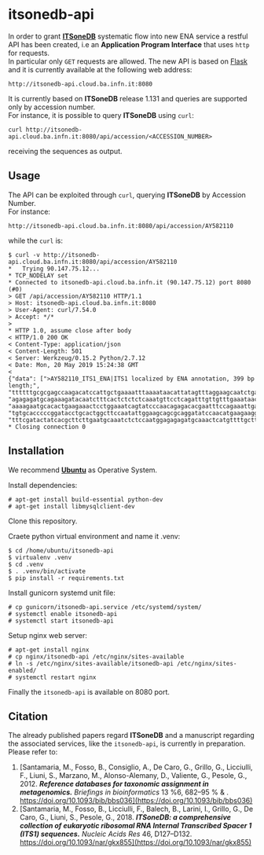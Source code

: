 # itsonedb-api

In order to grant [**ITSoneDB**](http://itsonedb.cloud.ba.infn.it) systematic flow into new ENA service a restful API has been created, i.e an __Application Program Interface__ that uses `http` for requests.  
In particular only `GET` requests are allowed. The new API is based on [Flask](http://flask.pocoo.org/docs/1.0/) and it is currently available at the following web address:
```
http://itsonedb-api.cloud.ba.infn.it:8080
```
It is currently based on **ITSoneDB** release 1.131 and queries are supported only by accession number.  
For instance, it is possible to query **ITSoneDB** using `curl`: 
```
curl http://itsonedb-api.cloud.ba.infn.it:8080/api/accession/<ACCESSION_NUMBER>
```
receiving the sequences as output.

Usage
-----

The API can be exploited through `curl`, querying **ITSoneDB** by Accession Number.  
For instance:
```
http://itsonedb-api.cloud.ba.infn.it:8080/api/accession/AY582110
```
while the `curl` is:
```
$ curl -v http://itsonedb-api.cloud.ba.infn.it:8080/api/accession/AY582110
*   Trying 90.147.75.12...
* TCP_NODELAY set
* Connected to itsonedb-api.cloud.ba.infn.it (90.147.75.12) port 8080 (#0)
> GET /api/accession/AY582110 HTTP/1.1
> Host: itsonedb-api.cloud.ba.infn.it:8080
> User-Agent: curl/7.54.0
> Accept: */*
>
* HTTP 1.0, assume close after body
< HTTP/1.0 200 OK
< Content-Type: application/json
< Content-Length: 501
< Server: Werkzeug/0.15.2 Python/2.7.12
< Date: Mon, 20 May 2019 15:24:38 GMT
<
{"data": [">AY582110_ITS1_ENA|ITS1 localized by ENA annotation, 399 bp length;", "ttttttgcgcgagccaagacatccattgctgaaaatttaaaataacattatagtttaggaagcaatctgaaagcacatcg", "agagagatgcagaaagatacaatctttcactctctctcaaatgttcctcagatttgttgtttgaaataacggtgtgggaa", "aaaagaatgcacactgaagaaactcctggaaatcagtatcccaacagagacacgaatttccagaaattgagccccttcgc", "tgtgcacccccggatacctgcactggcttccaatattggaagcagcgcaggatatccaacatgaagaaggcaataatacc", "tttcgatactatcacgcttcttgaatgcaaatctctccaatggagagagatgcaaactcatgttttgcttgggattcaa"]}
* Closing connection 0
```

Installation
------------
We recommend [**Ubuntu**](https://ubuntu.com) as Operative System.

Install dependencies:
```
# apt-get install build-essential python-dev
# apt-get install libmysqlclient-dev
```

Clone this repository.

Craete python virtual environment and name it .venv:
```
$ cd /home/ubuntu/itsonedb-api
$ virtualenv .venv
$ cd .venv
$ . .venv/bin/activate
$ pip install -r requirements.txt
```

Install gunicorn systemd unit file:
```
# cp gunicorn/itsonedb-api.service /etc/systemd/system/
# systemctl enable itsonedb-api
# systemctl start itsonedb-api
```

Setup nginx web server:
```
# apt-get install nginx
# cp nginx/itsonedb-api /etc/nginx/sites-available
# ln -s /etc/nginx/sites-available/itsonedb-api /etc/nginx/sites-enabled/
# systemctl restart nginx
```

Finally the `itsonedb-api` is available on 8080 port.

Citation
--------
The already published papers regard **ITSoneDB** and a manuscript regarding the associated services, like the `itsonedb-api`, is currently in preparation.  
Please refer to:  
1. [Santamaria, M., Fosso, B., Consiglio, A., De Caro, G., Grillo, G., Licciulli, F., Liuni, S., Marzano, M., Alonso-Alemany, D., Valiente, G., Pesole, G., 2012. ***Reference databases for taxonomic assignment in metagenomics.*** *Briefings in bioinformatics* 13 %6, 682–95 % & . https://doi.org/10.1093/bib/bbs036](https://doi.org/10.1093/bib/bbs036)  
2. [Santamaria, M., Fosso, B., Licciulli, F., Balech, B., Larini, I., Grillo, G., De Caro, G., Liuni, S., Pesole, G., 2018. ***ITSoneDB: a comprehensive collection of eukaryotic ribosomal RNA Internal Transcribed Spacer 1 (ITS1) sequences.*** *Nucleic Acids Res* 46, D127–D132. https://doi.org/10.1093/nar/gkx855](https://doi.org/10.1093/nar/gkx855)
